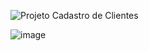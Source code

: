 ![Projeto Cadastro de Clientes](https://github.com/anamirannda/Cadastro-de-Pessoas/assets/151754232/13f01424-5f3c-4516-b8fb-c08e8cb07b24)


![image](https://github.com/anamirannda/Cadastro-de-Pessoas/assets/151754232/4cea6851-e479-4e90-9077-553469b19279)

